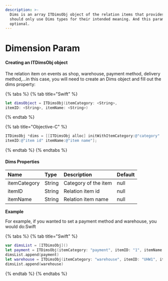 ```yaml
---
description: >-
  Dims is an array ITDimsObj object of the relation items that provides . You
  should only use Dims types for their intended meaning. And this parameter is
  optional.
---
```


# Dimension Param

#### Creating an ITDimsObj object <a id="creating-an-itdimsobj-object"></a>

The relation item on events as shop, warehouse, payment method, delivery method,...in this case, you will need to create an Dims object and fill out the dims property:

{% tabs %}
{% tab title="Swift" %}
```swift
let dimsObject = ITDimsObj(itemCategory: <String>, 
itemID: <String>, itemName: <String>)
```
{% endtab %}

{% tab title="Objective-C" %}
```objectivec
ITDimsObj *dims = [[ITDimsObj alloc] initWithItemCategory:@"category"
itemID:@"item id" itemName:@"item name"];
```
{% endtab %}
{% endtabs %}

#### Dims Properties <a id="dims-properties"></a>

| **Name** |  **Type** |  **Description** |  **Default** |
| :--- | :--- | :--- | :--- |
| itemCategory | String | Category of the item | null |
| itemID | String | Relation item id | null |
| itemName | String | Relation item name | null |

**Example**

For example, if you wanted to set a payment method and warehouse, you would do:Swift

{% tabs %}
{% tab title="Swift" %}
```swift
var dimsList = [ITDimsObj]()
let payment = ITDimsObj(itemCategory: "payment", itemID: "1", itemName: "Online payment")
dimsList.append(payment)
let warehouse = ITDimsObj(itemCategory: "warehouse", itemID: "UHW1", itemName: "HCM city")
dimsList.append(warehouse)

```
{% endtab %}
{% endtabs %}



